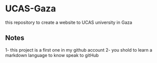 # UCAS-Gaza
this repository to create a website to UCAS university in Gaza 
## Notes 
  1- this project is a first one in my github account 
  2- you shold to learn a markdown language to know speak to gitHub

